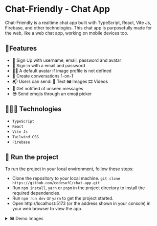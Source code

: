 # Chat-Friendly - Chat App

Chat-Friendly is a realtime chat app built with TypeScript, React, Vite Js, Firebase, and other technologies. This chat app is purposefully made for the web, like a web chat app, working on mobile devices too.

## 🎈Features
- 🔑 Sign Up with username, email, password and avatar
- 🔑 Sign in with a email and password
- 👨🏾 A default avatar if image profile is not defined
- 💬 Create conversations 1-on-1
- 📬 Users can send:
    📝 Text
    🖼 Images
    🎞 Videos
- 🔔 Get notified of unseen messages
- 😎 Send emojis through an emoji picker

## 👩🏾‍💻 Technologies
- `TypeScript`
- `React`
- `Vite Js`
- `Tailwind CSS`
- `Firebase`

## 🚦 Run the project
To run the project in your local environment, follow these steps:
- Clone the repository to your local machine. `git clone https://github.com/codesofC/chat-app.git`
- Run `npm install`, `yarn` or `pnpm` in the project directory to install the required dependencies.
- Run `npm run dev` or `yarn` to get the project started.
- Open http://localhost:5173 (or the address shown in your console) in your web browser to view the app.

<details>
<summary> 🖼 Demo Images</summary>
<img title="a title" alt="Alt text" src="/assets/login1.png">
</details>